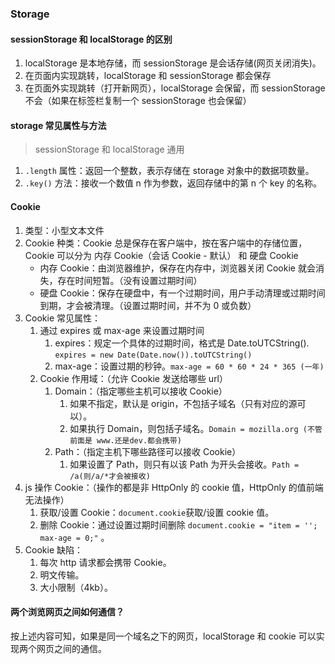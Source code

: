 ### Storage

#### sessionStorage 和 localStorage 的区别

1. localStorage 是本地存储，而 sessionStorage 是会话存储(网页关闭消失)。
2. 在页面内实现跳转，localStorage 和 sessionStorage 都会保存
3. 在页面外实现跳转（打开新网页），localStorage 会保留，而 sessionStorage 不会（如果在标签栏复制一个 sessionStorage 也会保留）

#### storage 常见属性与方法

> sessionStorage 和 localStorage 通用

1. `.length` 属性：返回一个整数，表示存储在 storage 对象中的数据项数量。
1. `.key()` 方法：接收一个数值 n 作为参数，返回存储中的第 n 个 key 的名称。

#### Cookie

1. 类型：小型文本文件
2. Cookie 种类：Cookie 总是保存在客户端中，按在客户端中的存储位置，Cookie 可以分为 内存 Cookie（会话 Cookie - 默认） 和 硬盘 Cookie
    - 内存 Cookie：由浏览器维护，保存在内存中，浏览器关闭 Cookie 就会消失，存在时间短暂。（没有设置过期时间）
    - 硬盘 Cookie：保存在硬盘中，有一个过期时间，用户手动清理或过期时间到期，才会被清理。（设置过期时间，并不为 0 或负数）
3. Cookie 常见属性：
    1. 通过 expires 或 max-age 来设置过期时间
        1. expires：规定一个具体的过期时间，格式是 Date.toUTCString(). `expires = new Date(Date.now()).toUTCString()`
        2. max-age：设置过期的秒钟。`max-age = 60 * 60 * 24 * 365 (一年)`
    2. Cookie 作用域：（允许 Cookie 发送给哪些 url）
        1. Domain：（指定哪些主机可以接收 Cookie）
            1. 如果不指定，默认是 origin，不包括子域名（只有对应的源可以）。
            2. 如果执行 Domain，则包括子域名。`Domain = mozilla.org (不管前面是 www.还是dev.都会携带)`
        2. Path：（指定主机下哪些路径可以接收 Cookie）
            1. 如果设置了 Path，则只有以该 Path 为开头会接收。`Path = /a(则/a/*才会被接收)`
4. js 操作 Cookie：（操作的都是非 HttpOnly 的 cookie 值，HttpOnly 的值前端无法操作）
    1. 获取/设置 Cookie：`document.cookie`获取/设置 cookie 值。
    2. 删除 Cookie：通过设置过期时间删除 `document.cookie = "item = ''; max-age = 0;"` 。
5. Cookie 缺陷：
    1. 每次 http 请求都会携带 Cookie。
    2. 明文传输。
    3. 大小限制（4kb）。

#### 两个浏览网页之间如何通信？

按上述内容可知，如果是同一个域名之下的网页，localStorage 和 cookie 可以实现两个网页之间的通信。
